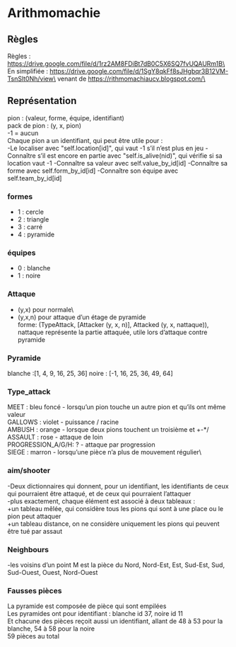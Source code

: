 # Arithmomachie

## Règles
Règles : https://drive.google.com/file/d/1rz2AM8FDiBt7dB0C5X6SQ7fvUQAURm1B\
En simplifiée : https://drive.google.com/file/d/1SgY8qkFf8sJHgbqr3B12VM-TsnSlt0Nh/view\
venant de https://rithmomachiaucv.blogspot.com/\

## Représentation
pion : (valeur, forme, équipe, identifiant)\
pack de pion : (y, x, pion)\
-1 = aucun\
Chaque pion a un identifiant, qui peut être utile pour :\
-Le localiser avec "self.location[id]", qui vaut -1 s’il n’est plus en jeu
-Connaître s’il est encore en partie avec "self.is_alive(nid)", qui vérifie si sa location vaut -1
-Connaître sa valeur avec self.value_by_id[id]
-Connaître sa forme avec self.form_by_id[id]
-Connaître son équipe avec self.team_by_id[id]

### formes
- 1 : cercle
- 2 : triangle
- 3 : carré
- 4 : pyramide

### équipes
- 0 : blanche
- 1 : noire

### Attaque
- (y,x) pour normale\
- (y,x,n) pour attaque d’un étage de pyramide\
forme: (TypeAttack, [Attacker (y, x, n)], Attacked (y, x, nattaque)), nattaque représente la partie attaquée, utile lors d’attaque contre pyramide


### Pyramide
blanche :[1, 4, 9, 16, 25, 36]
noire : [-1, 16, 25, 36, 49, 64]

### Type_attack
MEET : bleu foncé - lorsqu’un pion touche un autre pion et qu’ils ont même valeur\
GALLOWS : violet - puissance / racine\
AMBUSH : orange - lorsque deux pions touchent un troisième et +-*/\
ASSAULT : rose - attaque de loin\
PROGRESSION_A/G/H: ? - attaque par progression\
SIEGE : marron - lorsqu’une pièce n’a plus de mouvement régulier\   

### aim/shooter
-Deux dictionnaires qui donnent, pour un identifiant, les identifiants de ceux qui pourraient être attaqué, et de ceux 
qui pourraient l’attaquer\
-plus exactement, chaque élément est associé à deux tableaux :\
+un tableau mêlée, qui considère tous les pions qui sont à une place ou le pion peut attaquer\
+un tableau distance, on ne considère uniquement les pions qui peuvent être tué par assaut


### Neighbours
-les voisins d’un point M est la pièce du Nord, Nord-Est, Est, Sud-Est, Sud, Sud-Ouest, Ouest, Nord-Ouest


### Fausses pièces
La pyramide est composée de pièce qui sont empilées\
Les pyramides ont pour identifiant : blanche id 37, noire id 11\
Et chacune des pièces reçoit aussi un identifiant, allant de 48 à 53 pour la blanche, 54 à 58 pour la noire\
59 pièces au total

